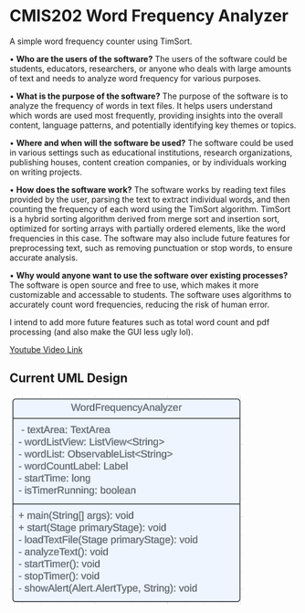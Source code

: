 # CMIS202 Word Frequency Analyzer

A simple word frequency counter using TimSort.

• **Who are the users of the software?**
The users of the software could be students, educators, researchers, or anyone who deals with large amounts of text and needs to analyze word frequency for various purposes.

• **What is the purpose of the software?**
The purpose of the software is to analyze the frequency of words in text files. It helps users understand which words are used most frequently, providing insights into the overall content, language patterns, and potentially identifying key themes or topics.

• **Where and when will the software be used?**
The software could be used in various settings such as educational institutions, research organizations, publishing houses, content creation companies, or by individuals working on writing projects.

• **How does the software work?**
The software works by reading text files provided by the user, parsing the text to extract individual words, and then counting the frequency of each word using the TimSort algorithm. TimSort is a hybrid sorting algorithm derived from merge sort and insertion sort, optimized for sorting arrays with partially ordered elements, like the word frequencies in this case. The software may also include future features for preprocessing text, such as removing punctuation or stop words, to ensure accurate analysis.

• **Why would anyone want to use the software over existing processes?**
The software is open source and free to use, which makes it more customizable and accessable to students. The software uses algorithms to accurately count word frequencies, reducing the risk of human error.

I intend to add more future features such as total word count and pdf processing (and also make the GUI less ugly lol).

[Youtube Video Link](https://youtu.be/VZfuwSwEw5M?si=G9b85w-K8eys4eWn)
## Current UML Design

![UML](UML.png)
